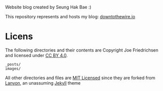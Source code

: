 Website blog created by Seung Hak Bae :)

This repository represents and hosts my blog: [downtothewire.io](http://downtothewire.io)
# Licens

The following directories and their contents are Copyright Joe Friedrichsen and licensed under [CC BY 4.0](http://creativecommons.org/licenses/by/4.0/legalcode).

    _posts/
    images/


All other directories and files are [MIT Licensed](http://github.com/wireddown/wireddown.github.io/blob/master/LICENSE.md) since they are forked from [Lanyon](http://github.com/poole/lanyon), an unassuming [Jekyll](http://jekyllrb.com/) theme
